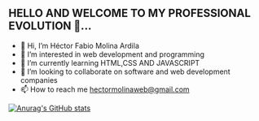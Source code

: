 ## HELLO AND WELCOME TO MY PROFESSIONAL EVOLUTION 👋...


- 👋 Hi, I’m Héctor Fabio Molina Ardila
- 👀 I’m interested in web development and programming 
- 🌱 I’m currently learning HTML,CSS AND JAVASCRIPT
- 💞️ I’m looking to collaborate on software and web development companies 
- 📫 How to reach me hectormolinaweb@gmail.com

[![Anurag's GitHub stats](https://github-readme-stats.vercel.app/api?username=H3cto4)](https://github.com/anuraghazra/github-readme-stats)

